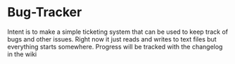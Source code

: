 # Bug-Tracker
Intent is to make a simple ticketing system that can be used to keep track of bugs and other issues. Right now it just reads and writes to text files but everything starts somewhere. Progress will be tracked with the changelog in the wiki




